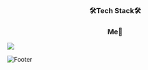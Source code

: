 <h3 align="center">🛠Tech Stack🛠</h3>

<h3 align="center">Me👋</h3>
<a href="https://blog.naver.com/dheotjd4824"><img src="https://img.shields.io/badge/Blog-3DDC84?style=flat-square&logo=Blogger&logoColor=white"/></a>

![Footer](https://capsule-render.vercel.app/api?type=waving&color=auto&height=200&section=footer)
